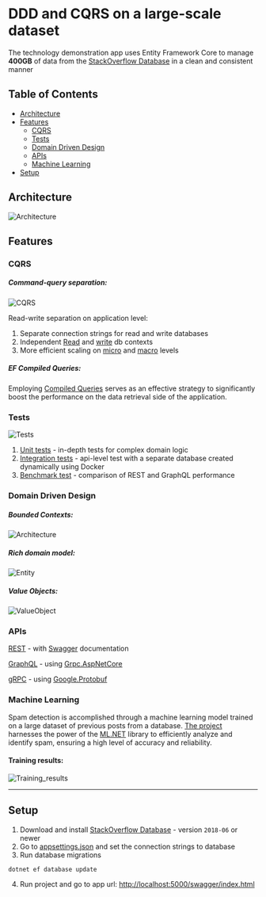 # DDD and CQRS on a large-scale dataset

The technology demonstration app uses Entity Framework Core to manage <b>400GB</b> of data from the [StackOverflow Database](https://www.brentozar.com/archive/2015/10/how-to-download-the-stack-overflow-database-via-bittorrent) in a clean and consistent manner 

## Table of Contents
- [Architecture](#Architecture)
- [Features](#Features)
  - [CQRS](#CQRS)
  - [Tests](#Tests)
  - [Domain Driven Design](#Domain-Driven-Design)
  - [APIs](#APIs)
  - [Machine Learning](#Machine-Learning)
- [Setup](#Setup)


## Architecture
![Architecture](https://github.com/gs1993/SO/blob/master/images/Architecture2.PNG)

## Features

### CQRS

##### Command-query separation:<br />
![CQRS](https://github.com/gs1993/SO/blob/master/images/Cqrs2.PNG)

Read-write separation on application level:
1. Separate connection strings for read and write databases
2. Independent [Read](https://github.com/gs1993/SO/blob/master/SO/Logic/Utils/Db/ReadOnlyDatabaseContext.cs) and [write](https://github.com/gs1993/SO/blob/master/SO/Logic/Utils/Db/DatabaseContext.cs) db contexts
3. More efficient scaling on [micro](https://github.com/gs1993/SO/blob/master/SO/Logic/Utils/Db/DbExtensions.cs) and [macro](https://learn.microsoft.com/en-us/sql/relational-databases/replication/sql-server-replication?view=sql-server-ver16) levels

##### EF Compiled Queries:
Employing [Compiled Queries](https://github.com/gs1993/SO/blob/master/SO/Logic/Read/Posts/Queries/GetLastestPostsQuery.cs) serves as an effective strategy to significantly boost the performance on the data retrieval side of the application.

### Tests
![Tests](https://github.com/gs1993/SO/blob/master/images/Tests.PNG)

1. [Unit tests](https://github.com/gs1993/SO/blob/master/SO/Tests/UnitTests/Logic/Posts/PostTests.cs) - in-depth tests for complex domain logic
2. [Integration tests](https://github.com/gs1993/SO/blob/master/SO/Tests/IntegrationTests/Posts/PostControllerIntegrationTests.cs) - api-level test with a separate database created dynamically using Docker
3. [Benchmark test](https://github.com/gs1993/SO/blob/master/SO/Tests/BenchmarkTests/APIs/RestBenchmarks.cs) - comparison of REST and GraphQL performance

### Domain Driven Design

##### Bounded Contexts:
![Architecture](https://github.com/gs1993/SO/blob/master/images/ProjectLogic2.PNG)

##### Rich domain model:<br />
![Entity](https://github.com/gs1993/SO/blob/master/images/PostEntity.PNG)

##### Value Objects:<br />
![ValueObject](https://github.com/gs1993/SO/blob/master/images/ProfileInfoValueObject.PNG)


### APIs

[REST](https://github.com/gs1993/SO/tree/master/SO/Api/Controllers) - with [Swagger](https://github.com/domaindrivendev/Swashbuckle.AspNetCore) documentation

[GraphQL](https://github.com/gs1993/SO/tree/master/SO/Api/GraphQL) - using [Grpc.AspNetCore](https://github.com/grpc/grpc-dotnet)

[gRPC](https://github.com/gs1993/SO/tree/master/SO/Api/Grpc) - using [Google.Protobuf](https://github.com/protocolbuffers/protobuf)


### Machine Learning
Spam detection is accomplished through a machine learning model trained on a large dataset of previous posts from a database. [The project](https://github.com/gs1993/SO/tree/master/SO/Services/PostContentEvaluator/PostScoreEvaluationEngine.cs) harnesses the power of the [ML.NET](https://github.com/dotnet/machinelearning) library to efficiently analyze and identify spam, ensuring a high level of accuracy and reliability.

#### Training results:
![Training_results](https://github.com/gs1993/SO/blob/master/images/Training_results.PNG)

--------------

## Setup

1. Download and install [StackOverflow Database](https://www.brentozar.com/archive/2015/10/how-to-download-the-stack-overflow-database-via-bittorrent) - version `2018-06` or newer
2. Go to [appsettings.json](https://github.com/gs1993/SO/blob/master/SO/Api/appsettings.json) and set the connection strings to database
3. Run database migrations
```cmd
dotnet ef database update
```
4. Run project and go to app url: [http://localhost:5000/swagger/index.html](http://localhost:5000/swagger/index.html)
